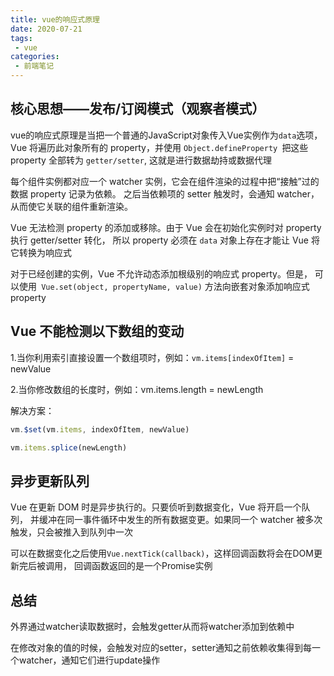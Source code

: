 ```yaml
---
title: vue的响应式原理
date: 2020-07-21
tags:
 - vue
categories:
 - 前端笔记
---
```

## 核心思想——发布/订阅模式（观察者模式）
vue的响应式原理是当把一个普通的JavaScript对象传入Vue实例作为`data`选项，
Vue 将遍历此对象所有的 property，并使用 `Object.defineProperty `把这些 property 全部转为 `getter/setter`,
这就是进行数据劫持或数据代理

每个组件实例都对应一个 watcher 实例，它会在组件渲染的过程中把“接触”过的数据 property 记录为依赖。
之后当依赖项的 setter 触发时，会通知 watcher，从而使它关联的组件重新渲染。

Vue 无法检测 property 的添加或移除。由于 Vue 会在初始化实例时对 property 执行 getter/setter 转化，
所以 property 必须在 `data` 对象上存在才能让 Vue 将它转换为响应式

对于已经创建的实例，Vue 不允许动态添加根级别的响应式 property。但是，
可以使用` Vue.set(object, propertyName, value)` 方法向嵌套对象添加响应式 property

## Vue 不能检测以下数组的变动

1.当你利用索引直接设置一个数组项时，例如：`vm.items[indexOfItem]` = newValue

2.当你修改数组的长度时，例如：vm.items.length = newLength

解决方案：
```js
vm.$set(vm.items, indexOfItem, newValue)
```
```js
vm.items.splice(newLength)
```

## 异步更新队列
Vue 在更新 DOM 时是异步执行的。只要侦听到数据变化，Vue 将开启一个队列，
并缓冲在同一事件循环中发生的所有数据变更。如果同一个 watcher 被多次触发，只会被推入到队列中一次

可以在数据变化之后使用`Vue.nextTick(callback)`，这样回调函数将会在DOM更新完后被调用，
回调函数返回的是一个Promise实例

## 总结
外界通过watcher读取数据时，会触发getter从而将watcher添加到依赖中

在修改对象的值的时候，会触发对应的setter，setter通知之前依赖收集得到每一个watcher，通知它们进行update操作